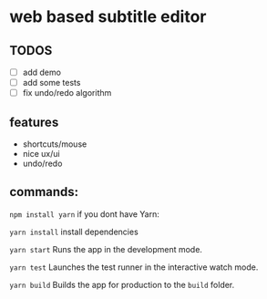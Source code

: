 # web based subtitle editor

## TODOS
- [ ] add demo
- [ ] add some tests
- [ ] fix undo/redo algorithm

## features
* shortcuts/mouse
* nice ux/ui
* undo/redo

## commands:
`npm install yarn`
if you dont have Yarn:

`yarn install`
install dependencies

`yarn start`
Runs the app in the development mode.

`yarn test`
Launches the test runner in the interactive watch mode.

`yarn build`
Builds the app for production to the `build` folder.